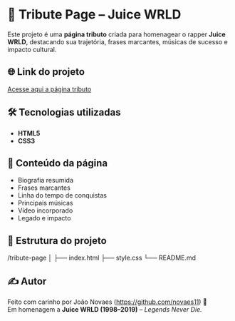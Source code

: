 # 🎤 Tribute Page – Juice WRLD

Este projeto é uma **página tributo** criada para homenagear o rapper **Juice WRLD**, destacando sua trajetória, frases marcantes, músicas de sucesso e impacto cultural.

## 🌐 Link do projeto
[Acesse aqui a página tributo](https://novaes11.github.io/tribute-page-JW/inde.html)

## 🛠️ Tecnologias utilizadas

- **HTML5**
- **CSS3**

## 🧠 Conteúdo da página

- Biografia resumida
- Frases marcantes
- Linha do tempo de conquistas
- Principais músicas
- Vídeo incorporado
- Legado e impacto

## 📁 Estrutura do projeto

/tribute-page
│
├── index.html
├── style.css
└── README.md

## ✍️ Autor

Feito com carinho por João Novaes (https://github.com/novaes11) 💜  
Em homenagem a **Juice WRLD (1998–2019)** – *Legends Never Die.*

